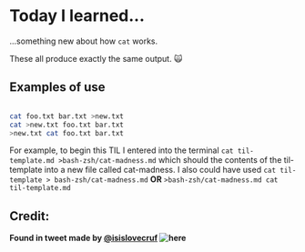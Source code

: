 # Today I learned...

...something new about how `cat` works.

These all produce exactly the same output. 🙀

## Examples of use


```sh

cat foo.txt bar.txt >new.txt
cat >new.txt foo.txt bar.txt
>new.txt cat foo.txt bar.txt
```

For example, to begin this TIL I entered into the terminal `cat til-template.md >bash-zsh/cat-madness.md` which should the contents of the til-template into a new file called cat-madness. I also could have used `cat til-template > bash-zsh/cat-madness.md` **OR** `>bash-zsh/cat-madness.md cat til-template.md`


## Credit:

**Found in tweet made by [@isislovecruf](https://twitter.com/isislovecruft/) ![here](https://cl.ly/2P2q1r0K3n0e/download/Image%202017-07-31%20at%201.42.14%20PM.png)**
